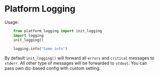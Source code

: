 # Platform Logging

Usage:
```python
    from platform_logging import init_logging
    import logging
    init_logging()
    
    logging.info("Some info")
```

By default `init_logging()` will forward all `errors` and `critical` messages to `stderr`. All other type of messages will be forwarded to `stdout`.
You can pass own dic-based config with custom setting.